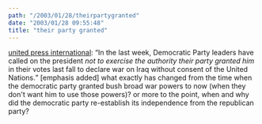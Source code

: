 ```yaml
---
path: "/2003/01/28/theirpartygranted" 
date: "2003/01/28 09:55:48" 
title: "their party granted" 
---
```

<a href="http://www.upi.com/view.cfm?StoryID=20030127-063644-6805r">united press international</a>: <q>In the last week, Democratic Party leaders have called on the president *not to exercise the authority their party granted him* in their votes last fall to declare war on Iraq without consent of the United Nations.</q> [emphasis added] what exactly has changed from the time when the democratic party granted bush broad war powers to now (when they don't want him to use those powers)? or more to the point, when and why did the democratic party re-establish its independence from the republican party?